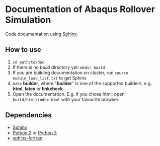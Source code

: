 [//]: # "To preview markdown file in Emacs type C-c C-c p"

# Documentation of Abaqus Rollover Simulation
Code documentation using [Sphinx](http://www.sphinx-doc.org/en/stable/).

## How to use
1. `cd path/to/doc`
1. If there is no *build* directory yet: `mkdir build`
1. If you are building documentation on cluster, run `source module_load_list.txt` to get Sphinx
1. `make` **builder**, where "**builder**" is one of the supported builders, e.g. **html**, 
**latex** or **linkcheck**.
1. Open the documentation. E.g. if you chose html, open `build/html/index.html` with your favourite browser.

## Dependencies

- [Sphinx](http://www.sphinx-doc.org/en/stable/)
- [Python 2](https://www.python.org) or [Python 3](https://www.python.org)
- [sphinx-fortran](https://pypi.org/project/sphinx-fortran/) 
